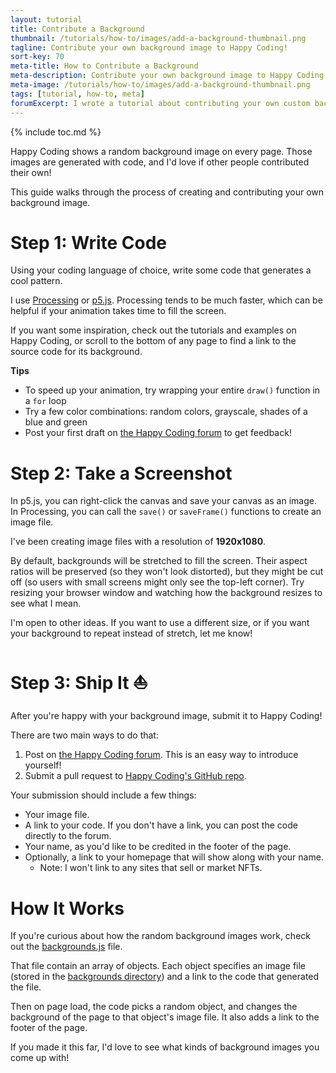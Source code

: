 ```yaml
---
layout: tutorial
title: Contribute a Background
thumbnail: /tutorials/how-to/images/add-a-background-thumbnail.png
tagline: Contribute your own background image to Happy Coding!
sort-key: 70
meta-title: How to Contribute a Background
meta-description: Contribute your own background image to Happy Coding!
meta-image: /tutorials/how-to/images/add-a-background-thumbnail.png
tags: [tutorial, how-to, meta]
forumExcerpt: I wrote a tutorial about contributing your own custom backgrounds to Happy Coding.
---
```


{% include toc.md %}

Happy Coding shows a random background image on every page. Those images are generated with code, and I'd love if other people contributed their own!

This guide walks through the process of creating and contributing your own background image.

# Step 1: Write Code

Using your coding language of choice, write some code that generates a cool pattern.

I use [Processing](/tutorials/processing) or [p5.js](/tutorials/p5js). Processing tends to be much faster, which can be helpful if your animation takes time to fill the screen.

If you want some inspiration, check out the tutorials and examples on Happy Coding, or scroll to the bottom of any page to find a link to the source code for its background.

**Tips**

- To speed up your animation, try wrapping your entire `draw()` function in a `for` loop
- Try a few color combinations: random colors, grayscale, shades of a blue and green
- Post your first draft on [the Happy Coding forum](https://forum.happycoding.io) to get feedback!

# Step 2: Take a Screenshot

In p5.js, you can right-click the canvas and save your canvas as an image. In Processing, you can call the `save()` or `saveFrame()` functions to create an image file.

I've been creating image files with a resolution of **1920x1080**.

By default, backgrounds will be stretched to fill the screen. Their aspect ratios will be preserved (so they won't look distorted), but they might be cut off (so users with small screens might only see the top-left corner). Try resizing your browser window and watching how the background resizes to see what I mean.

I'm open to other ideas. If you want to use a different size, or if you want your background to repeat instead of stretch, let me know!

# Step 3: Ship It ⛵

After you're happy with your background image, submit it to Happy Coding!

There are two main ways to do that:

1. Post on [the Happy Coding forum](https://forum.happycoding.io). This is an easy way to introduce yourself!
2. Submit a pull request to [Happy Coding's GitHub repo](https://github.com/KevinWorkman/HappyCoding).

Your submission should include a few things:

- Your image file.
- A link to your code. If you don't have a link, you can post the code directly to the forum.
- Your name, as you'd like to be credited in the footer of the page.
- Optionally, a link to your homepage that will show along with your name.
  - Note: I won't link to any sites that sell or market NFTs.

# How It Works

If you're curious about how the random background images work, check out the [backgrounds.js](/js/backgrounds.js) file.

That file contain an array of objects. Each object specifies an image file (stored in the [backgrounds directory](https://github.com/KevinWorkman/HappyCoding/tree/gh-pages/images/backgrounds)) and a link to the code that generated the file.

Then on page load, the code picks a random object, and changes the background of the page to that object's image file. It also adds a link to the footer of the page.

If you made it this far, I'd love to see what kinds of background images you come up with!
